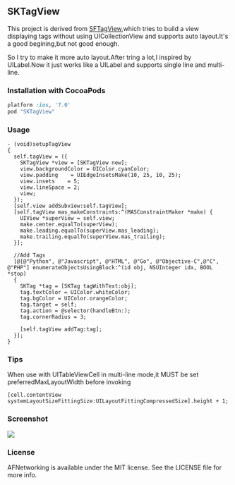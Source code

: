 ## SKTagView

This project is derived from [SFTagView](https://github.com/shiweifu/SFTagView),which tries to build a view displaying tags without using UICollectionView and supports auto layout.It's a good begining,but not good enough.

So I try to make it more auto layout.After tring a lot,I inspired by UILabel.Now it just works like a UILabel and supports single line and multi-line.

### Installation with CocoaPods

```ruby
platform :ios, '7.0'
pod "SKTagView"
```

### Usage

```objc
- (void)setupTagView
{
  self.tagView = ({
    SKTagView *view = [SKTagView new];
    view.backgroundColor = UIColor.cyanColor;
    view.padding    = UIEdgeInsetsMake(10, 25, 10, 25);
    view.insets    = 5;
    view.lineSpace = 2;
    view;
  });
  [self.view addSubview:self.tagView];
  [self.tagView mas_makeConstraints:^(MASConstraintMaker *make) {
    UIView *superView = self.view;
    make.center.equalTo(superView);
    make.leading.equalTo(superView.mas_leading);
    make.trailing.equalTo(superView.mas_trailing);
  }];

  //Add Tags
  [@[@"Python", @"Javascript", @"HTML", @"Go", @"Objective-C",@"C", @"PHP"] enumerateObjectsUsingBlock:^(id obj, NSUInteger idx, BOOL *stop)
  {
    SKTag *tag = [SKTag tagWithText:obj];
    tag.textColor = UIColor.whiteColor;
    tag.bgColor = UIColor.orangeColor;
    tag.target = self;
    tag.action = @selector(handleBtn:);
    tag.cornerRadius = 3;

    [self.tagView addTag:tag];
  }];
}
```

### Tips
When use with UITableViewCell in multi-line mode,it MUST be set preferredMaxLayoutWidth before invoking
```objc
[cell.contentView systemLayoutSizeFittingSize:UILayoutFittingCompressedSize].height + 1;
```

### Screenshot

![](https://raw.github.com/zsk425/SKTagView/master/Screenshots/example.png)

### License

AFNetworking is available under the MIT license. See the LICENSE file for more info.
